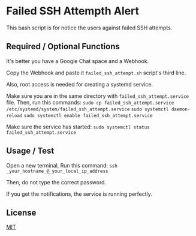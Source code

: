 # Failed SSH Attempth Alert

This bash script is for notice the users against failed SSH attempts.

## Required / Optional Functions

It's better you have a Google Chat space and a Webhook. 

Copy the Webhook and paste it `failed_ssh_attempt.sh` script's third line.

Also, root access is needed for creating a systemd service.

Make sure you are in the same directory with `failed_ssh_attempt.service` file.
Then, run this commands: 
`sudo cp failed_ssh_attempt.service /etc/systemd/system/failed_ssh_attempt.service`
`sudo systemctl daemon-reload`
`sudo systemctl enable failed_ssh_attempt.service`

Make sure the service has started:
`sudo systemctl status failed_ssh_attempt.service`

## Usage / Test

Open a new terminal,
Run this command:
`ssh _your_hostname_@_your_local_ip_address`

Then, do not type the correct password.

If you get the notifications, the service is running perfectly.

## License
[MIT](https://choosealicense.com/licenses/mit/)